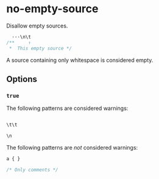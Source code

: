 # no-empty-source

Disallow empty sources.

```css
  ···\n\t
/**     ↑
 *  This empty source */
```

A source containing only whitespace is considered empty.

## Options

### `true`

The following patterns are considered warnings:

```css

```

```css
\t\t
```

```css
\n
```

The following patterns are *not* considered warnings:

```css
a { }
```

```css
/* Only comments */
```
